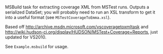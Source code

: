 MSBuild task for extracting coverage XML from MSTest runs.  Outputs a
serialized DataSet; you will probably need to run an XSL transform to get it
into a useful format (see `MSTestCoverageToEmma.xsl`).

Based off http://archive.msdn.microsoft.com/vscoveragetoxmltask and
http://wiki.hudson-ci.org/display/HUDSON/MSTest+Coverage+Reports, just updated
for VS2010.

See `Example.msbuild` for usage.
